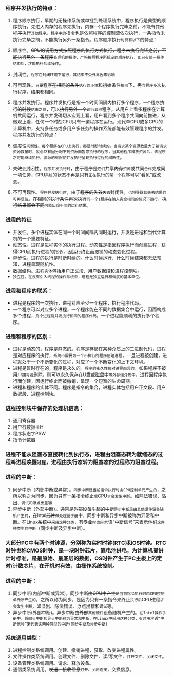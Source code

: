 ### 程序并发执行的特点：
1. 程序顺序执行，早期的无操作系统或单批到处理系统中，程序执行是典型的顺序执行，先进入内存的程序先执行，~~内存~~`一个`程序执行完毕之前，不能有~~其他程序~~执行`其他程序`。`程序中的`指令也是依照程序的控制流依次执行，一条指令未执行完毕之前，不能执行另外一条指令。程序顺序执行`时具有以下`~~的~~特点：
  1. 顺序性。~~CPU的调用方式按照程序的执行方式执行，程序未执行完毕之前，不能执行另外一条程序~~`处理机的操作，严格按照程序所规定的顺序执行，即只有前一操作结束后，才能执行后续操作`。
  2. 封闭性。`程序在封闭环境下运行，其结束不受外界因素影响`
  3. 可再现性。`只要`程序~~在相同的条件~~`执行的环境`和初始条件`相同`下，~~再~~`当程序多`次执行程序，结果都相同。

2. 程序并发执行。程序并发执行是指一个时间间隔内执行多个程序，`一个`程序执行~~的时候~~`结束之前`，可以~~执行另外一个~~`运行其他`程序。从用户上看多程序在计算机共同运行，程序并发确切从宏观上看，用户看到多个程序共同向前推进，从微观上看，任何一个时刻CPU只有一道程序在运行。现代单CPU或多CPU的计算机中，支持多任务或多用户多任务的操作系统都能有效管理程序的并发。程序并发执行的特点：
  1. ~~调度性~~`间断性。每个程序在CPU上执行，都是时断时续的。当请求某个资源数量大于被请求资源数量时，就必然有因分配不到资源而暂停执行的程序，当其他程序释放资源后，该程序才可能继续执行。资源的有限使并发执行呈现执行过程的间断性`。
  2. 失~~效~~`去`封闭性。`程序并发执行时`，由于~~程序是~~`它们`共享~~内存~~`资源`或共同`合作`完成同一项任务，~~CPU~~`系统`的状态不再是只有`正在`执行的`某一个`程序可以“看见”或改变。
  3. 不可再现性。`程序并发执行时`，由于~~程序的失效~~`失去`封闭性，`也将导致其失去结果的可再现性`。~~在相同的执行条件再次执行~~`同一个1程序在输入完全相同的情况下运行`，~~执行结果都会不同~~`可能出现不同的运行结果`。

### 进程的特征
  * 并发性。多个进程实体在同一个时间间隔内同时运行，并发是进程和当代计算机的一个重要特征。
  * 动态性。进程是进程实体的执行过程。动态性是指因程序执行而创建进程，获得CPU而执行进程的指令，因运行终止而撤销的动态变化过程。
  * 异步性。进程的执行是时断时续的。什么时候运行、什么时候结束都无法预知，进程呈现随机性。
  * 数据结构。进程`实体`包括用户正文段、用户数据段和进程控制块。
  * `独立性。在没有引入线程的操作系统中，进程是独立运行和调度的基本单位。`

### 进程和程序的联系：
  * 进程是程序的一次执行，进程对应至少一个程序，执行程序代码。
  * 一个程序可以对应多个进程，一个程序能在不同的数据集合中运行，因而构成多个进程，`几个进程能并发执行相同的程序代码`，一个进程能顺利的执行多个程序。

### 进程和程序的区别：
  * 进程是动态的，程序是静态的。程序是存储在某种介质上的二进制代码，进程是对应程序的执行，`系统不需要为一个不执行的程序创建进程`，一旦进程被创建，进程就处于一个不断变化的过程，对应了一个不断变化的上下文环境。
  * 进程是暂时存在的，程序是永久的。`程序的永久性相对进程而言的`，如果程序不被~~用户~~`拥有者`删除，则可以永久保存在U盘或磁盘~~中~~`等外存储介质中`，进程因程序执行而创建，因运行终止而被撤销，呈现一个短暂的生命周期。
  * 进程和程序的实体不同。程序是指令的集合，进程实体包括用户正文段、用户数据段、进程控制块。

### 进程控制块中保存的处理机信息：
  1. 通用寄存器
  2. 用户栈~~数据~~`指针`
  3. 程序状态字PSW
  4. 指令计数器

### 进程不能从阻塞态直接转化到执行态，进程由阻塞态转为就绪态的过程叫~~进程~~唤醒`过程`，进程由执行态转为阻塞态的过程称为阻塞过程。

### 进程的中断：
1. 同步中断（内部中断或异常）。`同步中断是当前指令执行时由CPU控制单元产生的`，之所以称之为同步，因为只有一条指令终止`后`CPU`才会发生中断`。如除法错误、溢出`、调试和浮点出差`等
2. 异步中断（外部中断）。~~通常是外部设备引起的中断~~`异步中断是由其他硬件设备随机产生的`，在Intel~~芯片~~`微处理器手册`中，同步中断和异步中断被称为异常和中断。在Linux~~系统~~中`采用这种分类`，有~~专业~~`时也用`术语“中断信号”来表示~~他们~~`这两种类型的中断`（同步中断及异步中断）。

### 大部分PC中有两个时钟源，分别称为实时时钟(RTC)和OS时钟。RTC时钟也称CMOS时钟，是一块时钟芯片，靠电池供电，为计算机提供计时标准，是最原始、最底层的数据，OS时钟产生于PC主板上的定时/计数芯片，在开机时有效，由操作系统控制。

### 进程的中断：
1. 同步中断(内部中断或异常)。同步中断~~由CPU中产生~~`是当前指令执行时由CPU控制单元所产生的`，之所以称为同步，是因为只有一条指令来终止`执行后`CPU~~进程~~`才会发生中断`，如溢出、除法错误、浮点出错和`调试`等。
2. 异步中断(外部中断)。异步中断由~~外部~~`其他硬件`设备随机产生的。`在Intel操作手册中，将同步中断和异步中断称为异常和中断，在Linux中采用这种分类，有时用术语“中断信号”来代表这两种类型的中断(同步中断及异步中断)`

### 系统调用类型：
1. 进程控制类系统调用。创建、撤销进程，获取、改变进程属性。
2. 文件操作类系统调用。创建文件、删除文件、读/写文件、`打开文件`、`关闭文件`。
3. 设备管理类系统调用。请求、释放设备。
4. 通信类系统调用。~~发送、接收信息~~`打开、关闭连接`，交换信息。
